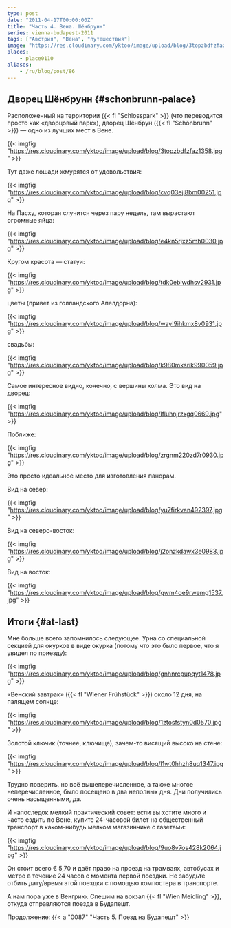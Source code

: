 ```yaml
---
type: post
date: "2011-04-17T00:00:00Z"
title: "Часть 4. Вена. Шёнбрунн"
series: vienna-budapest-2011
tags: ["Австрия", "Вена", "путешествия"]
image: "https://res.cloudinary.com/yktoo/image/upload/blog/3topzbdfzfaz1358.jpg"
places:
    - place0110
aliases:
    - /ru/blog/post/86
---
```


## Дворец Шёнбрунн {#schonbrunn-palace}

Расположенный на территории {{< fl "Schlosspark" >}} (что переводится просто как «дворцовый парк»), дворец Шёнбрун ({{< fl "Schönbrunn" >}}) — одно из лучших мест в Вене.

{{< imgfig "https://res.cloudinary.com/yktoo/image/upload/blog/3topzbdfzfaz1358.jpg" >}}

<!--more-->

Тут даже лошади жмурятся от удовольствия:

{{< imgfig "https://res.cloudinary.com/yktoo/image/upload/blog/cvq03ejl8bm00251.jpg" >}}

На Пасху, которая случится через пару недель, там вырастают огромные яйца:

{{< imgfig "https://res.cloudinary.com/yktoo/image/upload/blog/e4kn5rjxz5mh0030.jpg" >}}

Кругом красота — статуи:

{{< imgfig "https://res.cloudinary.com/yktoo/image/upload/blog/tdk0ebiwdhsv2931.jpg" >}}

цветы (привет из голландского Апелдорна):

{{< imgfig "https://res.cloudinary.com/yktoo/image/upload/blog/wayi9ihkmx8v0931.jpg" >}}

свадьбы:

{{< imgfig "https://res.cloudinary.com/yktoo/image/upload/blog/k980mksrik990059.jpg" >}}

Самое интересное видно, конечно, с вершины холма. Это вид на дворец:

{{< imgfig "https://res.cloudinary.com/yktoo/image/upload/blog/lfluhnjrzxgq0669.jpg" >}}

Поближе:

{{< imgfig "https://res.cloudinary.com/yktoo/image/upload/blog/zrgnm220zd7r0930.jpg" >}}

Это просто идеальное место для изготовления панорам.

Вид на север:

{{< imgfig "https://res.cloudinary.com/yktoo/image/upload/blog/yu7firkvan492397.jpg" >}}

Вид на северо-восток:

{{< imgfig "https://res.cloudinary.com/yktoo/image/upload/blog/j2onzkdawx3e0983.jpg" >}}

Вид на восток:

{{< imgfig "https://res.cloudinary.com/yktoo/image/upload/blog/gwm4oe9rwemg1537.jpg" >}}

## Итоги {#at-last}

Мне больше всего запомнилось следующее. Урна со специальной секцией для окурков в виде окурка (потому что это было первое, что я увидел по приезду):

{{< imgfig "https://res.cloudinary.com/yktoo/image/upload/blog/gnhnrcpupqyt1478.jpg" >}}

«Венский завтрак» ({{< fl "Wiener Frühstück" >}}) около 12 дня, на палящем солнце:

{{< imgfig "https://res.cloudinary.com/yktoo/image/upload/blog/1ztosfstyn0d0570.jpg" >}}

Золотой ключик (точнее, ключище), зачем-то висящий высоко на стене:

{{< imgfig "https://res.cloudinary.com/yktoo/image/upload/blog/l1wt0hhzh8uq1347.jpg" >}}

Трудно поверить, но всё вышеперечисленное, а также многое неперечисленное, было посещено в два неполных дня. Дни получились очень насыщенными, да.

И напоследок мелкий практический совет: если вы хотите много и часто ездить по Вене, купите 24-часовой билет на общественный транспорт в каком-нибудь мелком магазинчике с газетами:

{{< imgfig "https://res.cloudinary.com/yktoo/image/upload/blog/9uo8v7os428k2064.jpg" >}}

Он стоит всего € 5,70 и даёт право на проезд на трамваях, автобусах и метро в течение 24 часов с момента первой поездки. Не забудьте отбить дату/время этой поездки с помощью компостера в транспорте.

А нам пора уже в Венгрию. Спешим на вокзал {{< fl "Wien Meidling" >}}, откуда отправляются поезда в Будапешт.

Продолжение: {{< a "0087" "Часть 5. Поезд на Будапешт" >}}
